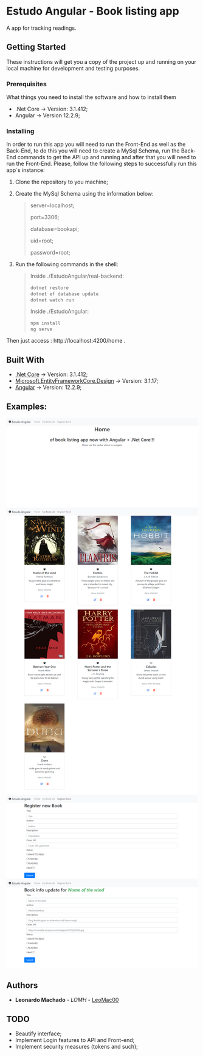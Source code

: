 # Estudo Angular - Book listing app

A app for tracking readings.

## Getting Started

These instructions will get you a copy of the project up and running on your local machine for development and testing purposes.

### Prerequisites

What things you need to install the software and how to install them

- .Net Core → Version: 3.1.412;
- Angular → Version 12.2.9;

### Installing

In order to run this app you will need to run the Front-End as well as the Back-End, to do this you will need to create a MySql Schema, run the Back-End commands to get the API up and running and after that you will need to run the Front-End. Please, follow the following steps to successfully run this app´s instance:

1. Clone the repository to you machine;

2. Create the MySql Schema using the information below:

   > server=localhost;
   >
   > port=3306;
   >
   > database=bookapi;
   >
   > uid=root;
   >
   > password=root;

3. Run the following commands in the shell:
   > Inside ./EstudoAngular/real-backend:
   >
   > ```
   > dotnet restore
   > dotnet ef database update
   > dotnet watch run
   > ```
   >
   > Inside ./EstudoAngular:
   >
   > ```
   > npm install
   > ng serve
   > ```

Then just access : http://localhost:4200/home .

## Built With

- [.Net Core](https://dotnet.microsoft.com/download) → Version: 3.1.412;
- [Microsoft.EntityFrameworkCore.Design](https://www.nuget.org/packages/Microsoft.EntityFrameworkCore.Design/3.1.17) → Version: 3.1.17;
- [Angular](https://angular.io/) → Version: 12.2.9;

## Examples:

![Home](src\assets\home-snapshot.png)
![Book listing](src\assets\bookListing-snapshot.png)
![Book register](src\assets\bookRegister-snapshot.png)
![Book editing](src\assets\bookEditing-snapshot.png)

## Authors

- **Leonardo Machado** - _LOMH_ - [LeoMac00](https://github.com/leomac00)

## TODO

- Beautify interface;
- Implement Login features to API and Front-end;
- Implement security measures (tokens and such);
